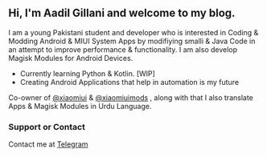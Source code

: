 ## Hi, I'm Aadil Gillani and welcome to my blog.

I am a young Pakistani student and developer who is interested in Coding & Modding Android & MIUI System Apps by modifiying smalli & Java Code in an attempt to improve performance & functionality. I am also develop Magisk Modules for Android Devices.
- Currently learning Python & Kotlin. [WIP]
- Creating Android Applications that help in automation is my future

Co-owner of [@xiaomiui](t.me/xiaomiui) & [@xiaomiuimods](t.me/xiaomiuimods) , along with that I also translate Apps & Magisk Modules in Urdu Language.


### Support or Contact

Contact me at [Telegram](https://t.me/aadilgillani)
